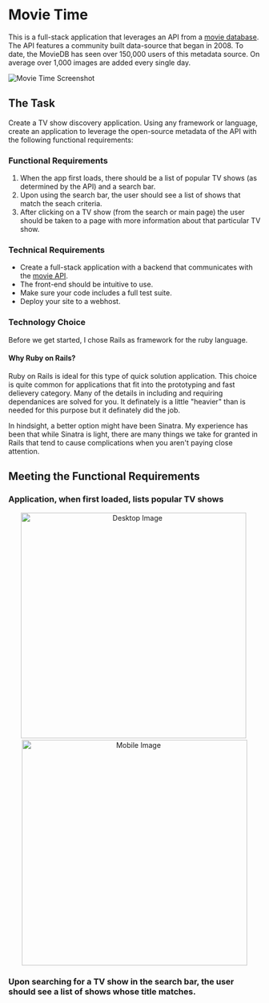 # Movie Time
This is a full-stack application that leverages an API from a [movie database](https://developers.themoviedb.org/3). The API features a community built data-source that began in 2008. To date, the MovieDB has seen over 150,000 users of this metadata source. On average over 1,000 images are added every single day.

![Movie Time Screenshot](https://user-images.githubusercontent.com/24664863/42741467-63c2f30c-8867-11e8-997f-95ec017d77b0.png)

## The Task
Create a TV show discovery application. Using any framework or language, create an application to leverage the open-source metadata of the API with the following functional requirements:

### Functional Requirements
1. When the app first loads, there should be a list of popular TV shows (as determined by the API) and a search bar.
2. Upon using the search bar, the user should see a list of shows that match the seach criteria.
3. After clicking on a TV show (from the search or main page) the user should be taken to a page with more information about that particular TV show.

### Technical Requirements
- Create a full-stack application with a backend that communicates with the [movie API](https://developers.themoviedb.org/3).
- The front-end should be intuitive to use.
- Make sure your code includes a full test suite.
- Deploy your site to a webhost.


### Technology Choice
Before we get started, I chose Rails as framework for the ruby language.

#### Why Ruby on Rails?
Ruby on Rails is ideal for this type of quick solution application. This choice is quite common for applications that fit into the prototyping and fast delievery category. Many of the details in including and requiring dependanices are solved for you. It definately is a little "heavier" than is needed for this purpose but it definately did the job.

In hindsight, a better option might have been Sinatra. My experience has been that while Sinatra is light, there are many things we take for granted in Rails that tend to cause complications when you aren't paying close attention.

## Meeting the Functional Requirements
### Application, when first loaded, lists popular TV shows
<p align="center">
<img src="https://user-images.githubusercontent.com/24664863/42741712-8dbfa1b2-8869-11e8-95e4-7cf246273679.png" alt="Desktop Image"  height="450">&nbsp;<img src="https://user-images.githubusercontent.com/24664863/42741754-de73cbba-8869-11e8-9d6f-0f628f02dd50.png" alt="Mobile Image"  height="450">
</p>

### Upon searching for a TV show in the search bar, the user should see a list of shows whose title matches.
<p align="center">
